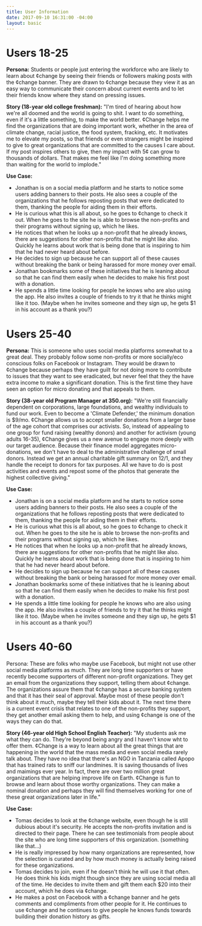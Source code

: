 ```yaml
---
title: User Information
date: 2017-09-10 16:31:00 -04:00
layout: basic
---
```


# Users 18-25
**Persona:** Students or people just entering the workforce who are likely to learn about ¢change by seeing their friends or followers making posts with the ¢change banner. They are drawn to ¢change because they view it as an easy way to communicate their concern about current events and to let their friends know where they stand on pressing issues.

**Story (18-year old college freshman):** "I'm tired of hearing about how we're all doomed and the world is going to shit.  I want to do something, even if it's a little something, to make the world better. ¢Change helps me find the organizations that are doing important work, whether in the area of climate change, racial justice, the food system, fracking, etc. It motivates me to elevate my posts, so that friends or even strangers might be inspired to give to great organizations that are committed to the causes I care about. If my post inspires others to give, then my impact with 5¢ can grow to thousands of dollars. That makes me feel like I'm doing something more than waiting for the world to implode."

**Use Case:**
* Jonathan is on a social media platform and he starts to notice some users adding banners to their posts. He also sees a couple of the organizations that he follows reposting posts that were dedicated to them, thanking the people for aiding them in their efforts.
* He is curious what this is all about, so he goes to ¢change to check it out. When he goes to the site he is able to browse the non-profits and their programs without signing up, which he likes. 
* He notices that when he looks up a non-profit that he already knows, there are suggestions for other non-profits that he might like also. Quickly he learns about work that is being done that is inspiring to him that he had never heard about before. 
* He decides to sign up because he can support all of these causes without breaking the bank or being harassed for more money over email.
* Jonathan bookmarks some of these initiatives that he is leaning about so that he can find them easily when he decides to make his first post with a donation.
* He spends a little time looking for people he knows who are also using the app. He also invites a couple of friends to try it that he thinks might like it too. (Maybe when he invites someone and they sign up, he gets $1 in his account as a thank you?)

# Users 25-40
**Persona:** This is someone who uses social media platforms somewhat to a great deal. They probably follow some non-profits or more socially/eco conscious folks on Facebook or Instagram. They would be drawn to ¢change because perhaps they have guilt for not doing more to contribute to issues that they want to see eradicated, but never feel that they the have extra income to make a significant donation. This is the first time they have seen an option for micro donating and that appeals to them.

**Story (38-year old Program Manager at 350.org):** "We're still financially dependent on corporations, large foundations, and wealthy individuals to fund our work.  Even to become a 'Climate Defender,' the minimum donation is $9/mo.  ¢Change allows us to accept smaller donations from a larger base of the age cohort that comprises our activists. So, instead of appealing to one group for fund raising (wealthy donors) and another for activism (young adults 16-35), ¢Change gives us a new avenue to engage more deeply with our target audience.  Because their finance model aggregates micro-donations, we don't have to deal to the administrative challenge of small donors.  Instead we get an annual charitable gift summary on 12/1, and they handle the receipt to donors for tax purposes. All we have to do is post activities and events and repost some of the photos that generate the highest collective giving."

**Use Case:**
* Jonathan is on a social media platform and he starts to notice some users adding banners to their posts. He also sees a couple of the organizations that he follows reposting posts that were dedicated to them, thanking the people for aiding them in their efforts.
* He is curious what this is all about, so he goes to ¢change to check it out. When he goes to the site he is able to browse the non-profits and their programs without signing up, which he likes. 
* He notices that when he looks up a non-profit that he already knows, there are suggestions for other non-profits that he might like also. Quickly he learns about work that is being done that is inspiring to him that he had never heard about before. 
* He decides to sign up because he can support all of these causes without breaking the bank or being harassed for more money over email.
* Jonathan bookmarks some of these initiatives that he is leaning about so that he can find them easily when he decides to make his first post with a donation.
* He spends a little time looking for people he knows who are also using the app. He also invites a couple of friends to try it that he thinks might like it too. (Maybe when he invites someone and they sign up, he gets $1 in his account as a thank you?)

# Users 40-60
Persona: These are folks who maybe use Facebook, but might not use other social media platforms as much. They are long time supporters or have recently become supporters of different non-profit organizations. They get an email from the organizations they support, telling them about ¢change. The organizations assure them that ¢change has a secure banking system and that it has their seal of approval. Maybe most of these people don't think about it much, maybe they tell their kids about it. The next time there is a current event crisis that relates to one of the non-profits they support, they get another email asking them to help, and using ¢change is one of the ways they can do that.

**Story (46-year old High School English Teacher):** "My students ask me what they can do.  They're beyond being angry and I haven't know wht to offer them.  ¢Change is a way to learn about all the great things that are happening in the world that the mass media and even social media rarely talk about.  They have no idea that there's an NGO in Tanzania called Apopo that has trained rats to sniff our landmines.  It is saving thousands of lives and maimings ever year.  In fact, there are over two million great organizations that are helping improve life on Earth.  ¢Change is fun to browse and learn about those worthy organizations.  They can make a nominal donation and perhaps they will find themselves working for one of these great organizations later in life."

**Use Case:**
* Tomas decides to look at the ¢change website, even though he is still dubious about it's security.  He accepts the non-profits invitation and is directed to their page. There he can see testimonials from people about the site who are long time supporters of this organization. (something like that...)
* He is really impressed by how many organizations are represented, how the selection is curated and by how much money is actually being raised for these organizations. 
* Tomas decides to join, even if he doesn't think he will use it that often. He does think his kids might though since they are using social media all of the time. He decides to invite them and gift them each $20 into their account, which he does via ¢change.
* He makes a post on Facebook with a  ¢change banner and he gets comments and compliments from other people for it. He continues to use ¢change and he continues to give people he knows funds towards building their donation history as gifts.
 
